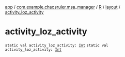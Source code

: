 [app](../../../index.md) / [com.example.chaosruler.msa_manager](../../index.md) / [R](../index.md) / [layout](index.md) / [activity_loz_activity](.)

# activity_loz_activity

`static val activity_loz_activity: `[`Int`](https://kotlinlang.org/api/latest/jvm/stdlib/kotlin/-int/index.html)
`static val activity_loz_activity: `[`Int`](https://kotlinlang.org/api/latest/jvm/stdlib/kotlin/-int/index.html)
